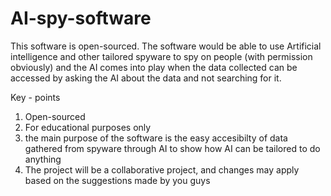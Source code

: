 # AI-spy-software
This software is open-sourced. The software would be able to use Artificial intelligence and other tailored spyware to spy on people (with permission obviously) and the AI comes into play when the data collected can be accessed by asking the AI about the data and not searching for it. 


Key - points
1. Open-sourced
2. For educational purposes only
3. the main purpose of the software is the easy accesibilty of data gathered from spyware through AI to show how AI can be tailored to do anything
4. The project will be a collaborative project, and changes may apply based on the suggestions made by you guys


